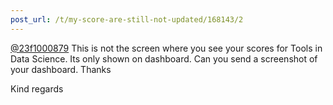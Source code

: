```yaml
---
post_url: /t/my-score-are-still-not-updated/168143/2
---
```

[@23f1000879](/u/23f1000879) This is not the screen where you see your scores for Tools in Data Science. Its only shown on dashboard. Can you send a screenshot of your dashboard. Thanks

Kind regards
